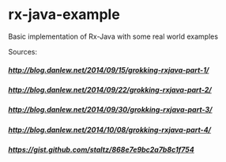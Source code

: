 # rx-java-example

Basic implementation of Rx-Java with some real world examples

Sources:
##### http://blog.danlew.net/2014/09/15/grokking-rxjava-part-1/
##### http://blog.danlew.net/2014/09/22/grokking-rxjava-part-2/
##### http://blog.danlew.net/2014/09/30/grokking-rxjava-part-3/
##### http://blog.danlew.net/2014/10/08/grokking-rxjava-part-4/
##### https://gist.github.com/staltz/868e7e9bc2a7b8c1f754
